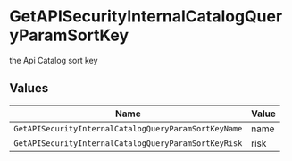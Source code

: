 # GetAPISecurityInternalCatalogQueryParamSortKey

the Api Catalog sort key


## Values

| Name                                                 | Value                                                |
| ---------------------------------------------------- | ---------------------------------------------------- |
| `GetAPISecurityInternalCatalogQueryParamSortKeyName` | name                                                 |
| `GetAPISecurityInternalCatalogQueryParamSortKeyRisk` | risk                                                 |